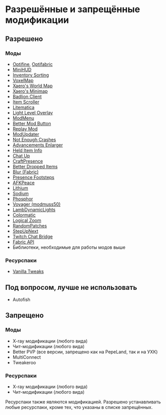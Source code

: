 # **Разрешённые и запрещённые модификации**

## Разрешено

### Моды
- [Optifine](https://optifine.net/downloads), [Optifabric](https://curseforge.com/minecraft/mc-mods/optifabric)
- [MiniHUD](https://curseforge.com/minecraft/mc-mods/minihud)
- [Inventory Sorting](https://curseforge.com/minecraft/mc-mods/inventory-sorting)
- [VoxelMap](https://curseforge.com/minecraft/mc-mods/voxelmap)
- [Xaero's World Map](https://curseforge.com/minecraft/mc-mods/xaeros-world-map)
- [Xaero's Minimap](https://curseforge.com/minecraft/mc-mods/xaeros-minimap)
- [Badlion Client](https://client.badlion.net/)
- [Item Scroller](https://curseforge.com/minecraft/mc-mods/item-scroller)
- [Litematica](https://curseforge.com/minecraft/mc-mods/litematica)
- [Light Level Overlay](https://curseforge.com/minecraft/mc-mods/light-overlay)
- [ModMenu](https://curseforge.com/minecraft/mc-mods/modmenu)
- [Better Mod Button](https://curseforge.com/minecraft/mc-mods/better-mod-button)
- [Replay Mod](https://replaymod.com/download/)
- [ModUpdater](https://curseforge.com/minecraft/mc-mods/modupdater)
- [Not Enough Crashes](https://curseforge.com/minecraft/mc-mods/not-enough-crashes)
- [Advancements Enlarger](https://curseforge.com/minecraft/mc-mods/advancements-enlarger)
- [Held Item Info](https://curseforge.com/minecraft/mc-mods/held-item-info)
- [Chat Up](https://curseforge.com/minecraft/mc-mods/chat-up)
- [CraftPresence](https://curseforge.com/minecraft/mc-mods/craftpresence)
- [Better Dropped Items](https://curseforge.com/minecraft/mc-mods/better-dropped-items)
- [Blur (Fabric)](https://curseforge.com/minecraft/mc-mods/blur-fabric)
- [Presence Footsteps](https://curseforge.com/minecraft/mc-mods/presence-footsteps)
- [AFKPeace](https://curseforge.com/minecraft/mc-mods/afkpeace)
- [Lithium](https://curseforge.com/minecraft/mc-mods/lithium)
- [Sodium](https://curseforge.com/minecraft/mc-mods/sodium)
- [Phosphor](https://curseforge.com/minecraft/mc-mods/phosphor)
- [Voyager (modmuss50)](https://github.com/modmuss50/Voyager/releases/download/1.0.0/voyager-1.0.0.jar)
- [LambDynamicLights](https://curseforge.com/minecraft/mc-mods/lambdynamiclights/files)
- [Colormatic](https://curseforge.com/minecraft/mc-mods/colormatic)
- [Logical Zoom](https://curseforge.com/minecraft/mc-mods/logical-zoom)
- [RandomPatches](https://curseforge.com/minecraft/mc-mods/randompatches-fabric)
- [StepUpNext](https://curseforge.com/minecraft/mc-mods/stepupnext)
- [Twitch Chat Bridge](https://curseforge.com/minecraft/mc-mods/twitch-chat)
- [Fabric API](https://curseforge.com/minecraft/mc-mods/fabric-api)
- Библиотеки, необходимые для работы модов выше

### Ресурспаки
- [Vanilla Tweaks](https://vanillatweaks.net/)

## Под вопросом, лучше не использовать
- Autofish

## Запрещено
### Моды
- X-ray модификации (любого вида)
- Чит-модификации (любого вида)
- Better PVP (все версии, запрещено как на PepeLand, так и на УХК)
- MultiConnect 
- Tweakeroo 

### Ресурспаки
- X-ray модификации (любого вида)
- Чит-модификации (любого вида)

Ресурспаки также являются модификацией. Разрешено устанавливать любые ресурспаки, кроме тех, что указаны в списке запрещённых.
